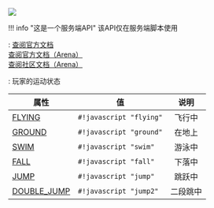 <a href="https://github.com/qndm"><img src="https://img.shields.io/badge/%E8%B4%A1%E7%8C%AE%E8%80%85-qndm-blue"></img></a>

!!! info "这是一个服务端API"
    该API仅在服务端脚本使用

: [查阅官方文档](https://box3.yuque.com/org-wiki-box3-ev7rl4/guide/swxuovahq5hvih6g)  
  [查阅官方文档（Arena）](https://box3.yuque.com/staff-khn556/wupvz3/zeoheeamz6dfaf60)  
  [查阅社区文档（Arena）](https://www.yuque.com/box3lab/api/rgssolkr068w0fy9#TzBdh)

:   玩家的运动状态

| 属性 | 值 | 说明 |
| - | - | :-: |
| [FLYING](enumMember) | `#!javascript "flying"` | 飞行中 |
| [GROUND](enumMember) | `#!javascript "ground"` | 在地上 |
| [SWIM](enumMember) | `#!javascript "swim"` | 游泳中 |
| [FALL](enumMember) | `#!javascript "fall"` | 下落中 |
| [JUMP](enumMember) | `#!javascript "jump"` | 跳跃中 |
| [DOUBLE_JUMP](enumMember) | `#!javascript "jump2"` | 二段跳中 |
